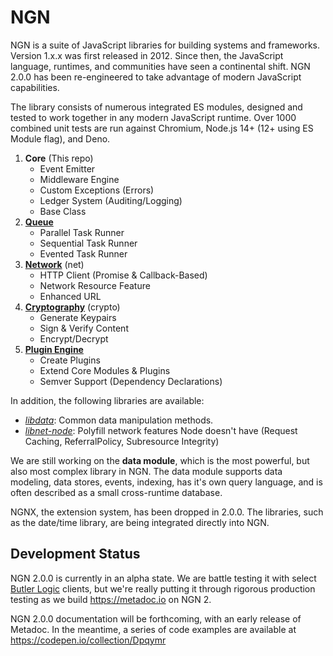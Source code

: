 # NGN

NGN is a suite of JavaScript libraries for building systems and frameworks. Version 1.x.x was first released in 2012. Since then, the JavaScript language, runtimes, and communities have seen a continental shift. NGN 2.0.0 has been re-engineered to take advantage of modern JavaScript capabilities.

The library consists of numerous integrated ES modules, designed and tested to work together in any modern JavaScript runtime. Over 1000 combined unit tests are run against Chromium, Node.js 14+ (12+ using ES Module flag), and Deno.

1. **Core** (This repo)
    - Event Emitter
    - Middleware Engine
    - Custom Exceptions (Errors)
    - Ledger System (Auditing/Logging)
    - Base Class
1. **[Queue](https://github.com/ngnjs/queue)**
    - Parallel Task Runner
    - Sequential Task Runner
    - Evented Task Runner
1. **[Network](https://github.com/ngnjs/net)** (net)
    - HTTP Client (Promise & Callback-Based)
    - Network Resource Feature
    - Enhanced URL
1. **[Cryptography](https://github.com/ngnjs/crypto)** (crypto)
    - Generate Keypairs
    - Sign & Verify Content
    - Encrypt/Decrypt
1. **[Plugin Engine](https://github.com/ngnjs/plugin)**
    - Create Plugins
    - Extend Core Modules & Plugins
    - Semver Support (Dependency Declarations)

In addition, the following libraries are available:

  - _[libdata](https://github.com/ngnjs/libdata)_: Common data manipulation methods.
  - _[libnet-node](https://github.com/ngnjs/libnet-node)_: Polyfill network features Node doesn't have (Request Caching, ReferralPolicy, Subresource Integrity)

We are still working on the **data module**, which is the most powerful, but also most complex library in NGN. The data module supports data modeling, data stores, events, indexing, has it's own query language, and is often described as a small cross-runtime database.

NGNX, the extension system, has been dropped in 2.0.0. The libraries, such as the date/time library, are being integrated directly into NGN.

## Development Status

NGN 2.0.0 is currently in an alpha state. We are battle testing it with select [Butler Logic](https://butlerlogic.com) clients, but we're really putting it through rigorous production testing as we build https://metadoc.io on NGN 2.

NGN 2.0.0 documentation will be forthcoming, with an early release of Metadoc. In the meantime, a series of code examples are available at https://codepen.io/collection/Dpqymr
